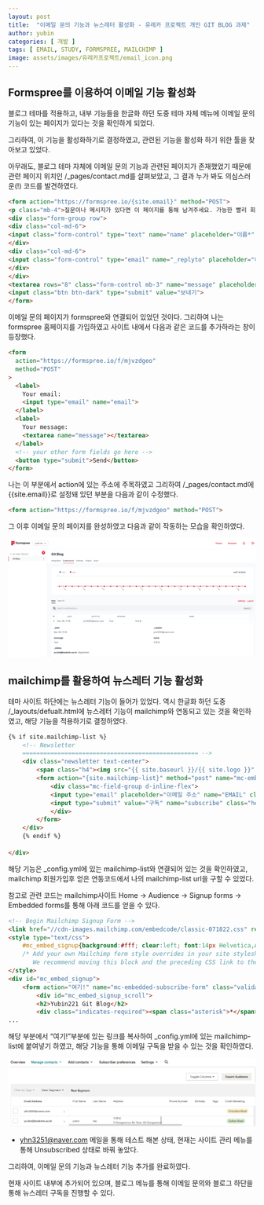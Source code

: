```yaml
---
layout: post
title:  "이메일 문의 기능과 뉴스레터 활성화 - 유레카 프로젝트 개인 GIT BLOG 과제"
author: yubin
categories: [ 개발 ]
tags: [ EMAIL, STUDY, FORMSPREE, MAILCHIMP ]
image: assets/images/유레카프로젝트/email_icon.png
---
```


## Formspree를 이용하여 이메일 기능 활성화

블로그 테마를 적용하고, 내부 기능들을 한글화 하던 도중 테마 자체 메뉴에 이메일 문의 기능이 있는 페이지가 있다는 것을 확인하게 되었다.

그리하여, 이 기능을 활성화하기로 결정하였고, 관련된 기능을 활성화 하기 위한 툴을 찾아보고 있었다.

아무래도, 블로그 테마 자체에 이메일 문의 기능과 관련된 페이지가 존재했었기 때문에 관련 페이지 위치인 /_pages/contact.md를 살펴보았고, 그 결과 누가 봐도 의심스러운(!) 코드를 발견하였다.

```markdown
<form action="https://formspree.io/{site.email}" method="POST">    
<p class="mb-4">질문이나 메시지가 있다면 이 페이지를 통해 남겨주세요. 가능한 빨리 회신하겠습니다!</p>
<div class="form-group row">
<div class="col-md-6">
<input class="form-control" type="text" name="name" placeholder="이름*" required>
</div>
<div class="col-md-6">
<input class="form-control" type="email" name="_replyto" placeholder="이메일 주소*" required>
</div>
</div>
<textarea rows="8" class="form-control mb-3" name="message" placeholder="메시지*" required></textarea>    
<input class="btn btn-dark" type="submit" value="보내기">
</form>
```

이메일 문의 페이지가 formspree와 연결되어 있었던 것이다. 그리하여 나는 formspree 홈페이지를 가입하였고 사이트 내에서 다음과 같은 코드를 추가하라는 창이 등장했다.

```markdown
<form
  action="https://formspree.io/f/mjvzdgeo"
  method="POST"
>
  <label>
    Your email:
    <input type="email" name="email">
  </label>
  <label>
    Your message:
    <textarea name="message"></textarea>
  </label>
  <!-- your other form fields go here -->
  <button type="submit">Send</button>
</form>
```

나는 이 부분에서 action에 있는 주소에 주목하였고 그리하여  /_pages/contact.md에 {{site.email}}로   설정돼 있던 부분을 다음과 같이 수정했다.

```markdown
<form action="https://formspree.io/f/mjvzdgeo" method="POST">
```

그 이후 이메일 문의 페이지를 완성하였고 다음과 같이 작동하는 모습을 확인하였다.

![Untitled](/assets/images/%EC%9C%A0%EB%A0%88%EC%B9%B4%ED%94%84%EB%A1%9C%EC%A0%9D%ED%8A%B8/Untitled.png)

## mailchimp를 활용하여 뉴스레터 기능 활성화

테마 사이트 하단에는 뉴스레터 기능이 들어가 있었다. 역시 한글화 하던 도중 /_layouts/defualt.html에 뉴스레터 기능이 mailchimp와 연동되고 있는 것을 확인하였고, 해당 기능을 적용하기로 결정하였다.

```markdown
{% if site.mailchimp-list %}
    <!-- Newsletter
    ================================================== -->
    <div class="newsletter text-center">
        <span class="h4"><img src="{{ site.baseurl }}/{{ site.logo }}" class="newsletter-logo" alt="{{site.title}}"> &nbsp; <b>새로운 소식</b>을 놓치지 않고 싶다면? 뉴스레터를 구독해주세요!</span>
        <form action="{site.mailchimp-list}" method="post" name="mc-embedded-subscribe-form" class="wj-contact-form validate" target="_blank" novalidate>
            <div class="mc-field-group d-inline-flex">
            <input type="email" placeholder="이메일 주소" name="EMAIL" class="required email" id="mce-EMAIL" autocomplete="on" required>
            <input type="submit" value="구독" name="subscribe" class="heart">
            </div>
        </form>
    </div>
    {% endif %}
    
</div>
```

해당 기능은 _config.yml에 있는 mailchimp-list와 연결되어 있는 것을 확인하였고, mailchimp 회원가입후 얻은 연동코드에서 나의 mailchimp-list url을 구할 수 있었다.

참고로 관련 코드는 mailchimp사이트 Home → Audience → Signup forms → Embedded forms를 통해 아래 코드를 얻을 수 있다.

```html
<!-- Begin Mailchimp Signup Form -->
<link href="//cdn-images.mailchimp.com/embedcode/classic-071822.css" rel="stylesheet" type="text/css">
<style type="text/css">
	#mc_embed_signup{background:#fff; clear:left; font:14px Helvetica,Arial,sans-serif;  width:600px;}
	/* Add your own Mailchimp form style overrides in your site stylesheet or in this style block.
	   We recommend moving this block and the preceding CSS link to the HEAD of your HTML file. */
</style>
<div id="mc_embed_signup">
    <form action="여기!" name="mc-embedded-subscribe-form" class="validate" target="_blank" novalidate>
        <div id="mc_embed_signup_scroll">
        <h2>Yubin221 Git Blog</h2>
        <div class="indicates-required"><span class="asterisk">*</span> indicates required</div>
...
```

해당 부분에서 “여기!”부분에 있는 링크를 복사하여 _config.yml에 있는 mailchimp-list에 붙여넣기 하였고, 해당 기능을 통해 이메일 구독을 받을 수 있는 것을 확인하였다.

![Untitled](/assets/images/%EC%9C%A0%EB%A0%88%EC%B9%B4%ED%94%84%EB%A1%9C%EC%A0%9D%ED%8A%B8/Untitled%201.png)

- yhn3251@naver.com 메일을 통해 테스트 해본 상태, 현재는 사이트 관리 메뉴를 통해 Unsubscribed 상태로 바꿔 놓았다.

그리하여, 이메일 문의 기능과 뉴스레터 기능 추가를 완료하였다. 

현재 사이트 내부에 추가되어 있으며, 블로그 메뉴를 통해 이메일 문의와 블로그 하단을 통해 뉴스레터 구독을 진행할 수 있다.